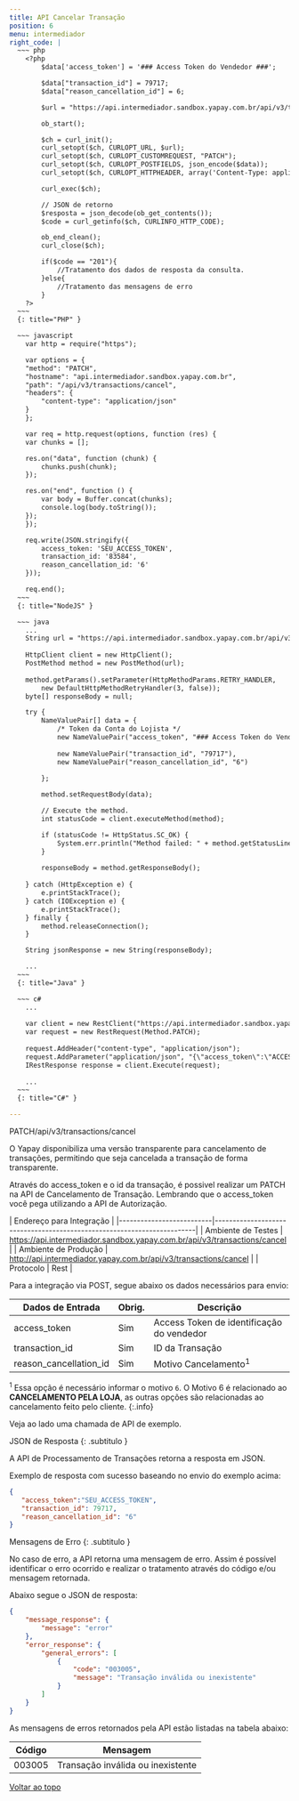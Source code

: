 ```yaml
---
title: API Cancelar Transação
position: 6
menu: intermediador
right_code: |
  ~~~ php
    <?php
        $data['access_token'] = '### Access Token do Vendedor ###';

        $data["transaction_id"] = 79717;
        $data["reason_cancellation_id"] = 6;       

        $url = "https://api.intermediador.sandbox.yapay.com.br/api/v3/transactions/cancel";

        ob_start();

        $ch = curl_init();
        curl_setopt($ch, CURLOPT_URL, $url);
        curl_setopt($ch, CURLOPT_CUSTOMREQUEST, "PATCH");
        curl_setopt($ch, CURLOPT_POSTFIELDS, json_encode($data));
        curl_setopt($ch, CURLOPT_HTTPHEADER, array('Content-Type: application/json'));

        curl_exec($ch);

        // JSON de retorno  
        $resposta = json_decode(ob_get_contents());
        $code = curl_getinfo($ch, CURLINFO_HTTP_CODE);

        ob_end_clean();
        curl_close($ch);

        if($code == "201"){
            //Tratamento dos dados de resposta da consulta.
        }else{
            //Tratamento das mensagens de erro
        }
    ?>
  ~~~
  {: title="PHP" }

  ~~~ javascript
    var http = require("https");

    var options = {
    "method": "PATCH",
    "hostname": "api.intermediador.sandbox.yapay.com.br",
    "path": "/api/v3/transactions/cancel",
    "headers": {
        "content-type": "application/json"
    }
    };

    var req = http.request(options, function (res) {
    var chunks = [];

    res.on("data", function (chunk) {
        chunks.push(chunk);
    });

    res.on("end", function () {
        var body = Buffer.concat(chunks);
        console.log(body.toString());
    });
    });

    req.write(JSON.stringify({ 
        access_token: 'SEU_ACCESS_TOKEN', 
        transaction_id: '83584', 
        reason_cancellation_id: '6' 
    }));

    req.end();
  ~~~
  {: title="NodeJS" }    

  ~~~ java
    ...
    String url = "https://api.intermediador.sandbox.yapay.com.br/api/v3/transactions/cancel";
     
    HttpClient client = new HttpClient();
    PostMethod method = new PostMethod(url);
    
    method.getParams().setParameter(HttpMethodParams.RETRY_HANDLER, 
        new DefaultHttpMethodRetryHandler(3, false));
    byte[] responseBody = null;

    try {
        NameValuePair[] data = {
            /* Token da Conta do Lojista */
            new NameValuePair("access_token", "### Access Token do Vendedor ###"),
            
            new NameValuePair("transaction_id", "79717"),
            new NameValuePair("reason_cancellation_id", "6")           
            
        };

        method.setRequestBody(data);

        // Execute the method.
        int statusCode = client.executeMethod(method);

        if (statusCode != HttpStatus.SC_OK) {
            System.err.println("Method failed: " + method.getStatusLine());
        }
        
        responseBody = method.getResponseBody();
        
    } catch (HttpException e) {
        e.printStackTrace();
    } catch (IOException e) {
        e.printStackTrace();
    } finally {
        method.releaseConnection();
    }

    String jsonResponse = new String(responseBody);

    ... 
  ~~~
  {: title="Java" }

  ~~~ c#
    ...
    
    var client = new RestClient("https://api.intermediador.sandbox.yapay.com.br/api/v3/transactions/cancel");
    var request = new RestRequest(Method.PATCH);
    
    request.AddHeader("content-type", "application/json");
    request.AddParameter("application/json", "{\"access_token\":\"ACCESS_TOKEN_VENDEDOR\",\"transaction_id\":\"79717\",\"reason_cancellation_id\":\"6\"}", ParameterType.RequestBody);
    IRestResponse response = client.Execute(request);
    
    ... 
  ~~~
  {: title="C#" }    

---
```


<span class="patch">PATCH</span><span class="beforePost">/api/v3/transactions/cancel</span>


O Yapay disponibiliza uma versão transparente para cancelamento de transações, permitindo que seja cancelada a transação de forma transparente. 

Através do access_token e o id da transação, é possivel realizar um PATCH na API de Cancelamento de Transação. Lembrando que o access_token você pega utilizando a API de Autorização.


| Endereço para Integração                                                                          |
|--------------------------|------------------------------------------------------------------------|
| Ambiente de Testes       | https://api.intermediador.sandbox.yapay.com.br/api/v3/transactions/cancel   |
| Ambiente de Produção     | http://api.intermediador.yapay.com.br/api/v3/transactions/cancel           |
| Protocolo                | Rest                                                              |



Para a integração via POST, segue abaixo os dados necessários para envio:

| Dados de Entrada                       |  Obrig.  | Descrição                                  |
|----------------------------------------|----------|--------------------------------------------|
| access_token                           |   Sim    |  Access Token de identificação do vendedor |
| transaction_id                         |   Sim    |  ID da Transação                           |
| reason_cancellation_id                 |   Sim    |  Motivo Cancelamento<sup>1</sup>           |

<sup>1</sup> Essa opção é necessário informar o motivo `6`. O Motivo 6 é relacionado ao **CANCELAMENTO PELA LOJA**, as outras opções são relacionadas ao cancelamento feito pelo cliente.
{:.info}



Veja ao lado uma chamada de API de exemplo.

JSON de Resposta
{: .subtitulo }

A API de Processamento de Transações retorna a resposta em JSON.


Exemplo de resposta com sucesso baseando no envio do exemplo acima:

```json
{  
   "access_token":"SEU_ACCESS_TOKEN",
   "transaction_id": 79717,
   "reason_cancellation_id": "6"
}
```


Mensagens de Erro
{: .subtitulo }

No caso de erro, a API retorna uma mensagem de erro. Assim é possível identificar o erro ocorrido e realizar o tratamento através do código e/ou mensagem retornada.

Abaixo segue o JSON de resposta:


```json
{
    "message_response": {
        "message": "error"
    },
    "error_response": {
        "general_errors": [
            {
                "code": "003005",
                "message": "Transação inválida ou inexistente"
            }
        ]
    }
}
```


As mensagens de erros retornados pela API estão listadas na tabela abaixo:

| Código    |  Mensagem                                        |
|-----------|--------------------------------------------------|
|  003005   |     Transação inválida ou inexistente            |



<div class="voltar-ao-topo"><a href="#"><i class="fa fa-arrow-up" aria-hidden="true"></i>Voltar ao topo</a></div>